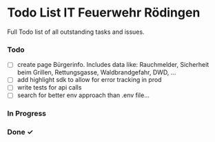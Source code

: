 # Todo List IT Feuerwehr Rödingen

Full Todo list of all outstanding tasks and issues.

### Todo

- [ ] create page Bürgerinfo. Includes data like: Rauchmelder, Sicherheit beim Grillen, Rettungsgasse, Waldbrandgefahr, DWD, ... 
- [ ] add highlight sdk to allow for error tracking in prod
- [ ] write tests for api calls
- [ ] search for better env approach than .env file...
 
### In Progress


### Done ✓

 